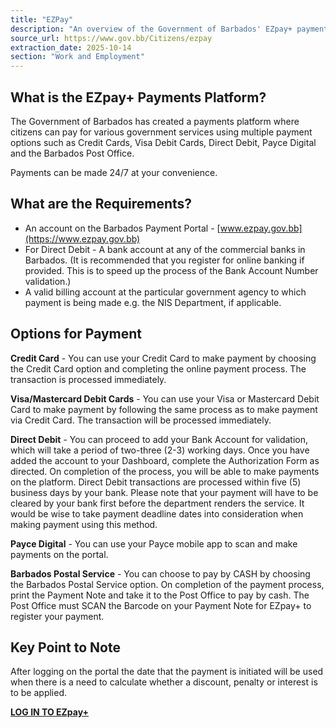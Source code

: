 ```yaml
---
title: "EZPay"
description: "An overview of the Government of Barbados' EZpay+ payments platform, detailing its purpose, registration requirements, and available payment methods for various government services."
source_url: https://www.gov.bb/Citizens/ezpay
extraction_date: 2025-10-14
section: "Work and Employment"
---
```


## What is the EZpay+ Payments Platform?

The Government of Barbados has created a payments platform where citizens can pay for various government services using multiple payment options such as Credit Cards, Visa Debit Cards, Direct Debit, Payce Digital and the Barbados Post Office.

Payments can be made 24/7 at your convenience.

## What are the Requirements?

*   An account on the Barbados Payment Portal - [www.ezpay.gov.bb](https://www.ezpay.gov.bb)
*   For Direct Debit - A bank account at any of the commercial banks in Barbados. (It is recommended that you register for online banking if provided. This is to speed up the process of the Bank Account Number validation.)
*   A valid billing account at the particular government agency to which payment is being made e.g. the NIS Department, if applicable.

## Options for Payment

**Credit Card** - You can use your Credit Card to make payment by choosing the Credit Card option and completing the online payment process. The transaction is processed immediately.

**Visa/Mastercard Debit Cards** - You can use your Visa or Mastercard Debit Card to make payment by following the same process as to make payment via Credit Card. The transaction will be processed immediately.

**Direct Debit** - You can proceed to add your Bank Account for validation, which will take a period of two-three (2-3) working days. Once you have added the account to your Dashboard, complete the Authorization Form as directed. On completion of the process, you will be able to make payments on the platform. Direct Debit transactions are processed within five (5) business days by your bank. Please note that your payment will have to be cleared by your bank first before the department renders the service. It would be wise to take payment deadline dates into consideration when making payment using this method.

**Payce Digital** - You can use your Payce mobile app to scan and make payments on the portal.

**Barbados Postal Service** - You can choose to pay by CASH by choosing the Barbados Postal Service option. On completion of the payment process, print the Payment Note and take it to the Post Office to pay by cash. The Post Office must SCAN the Barcode on your Payment Note for EZpay+ to register your payment.

## Key Point to Note

After logging on the portal the date that the payment is initiated will be used when there is a need to calculate whether a discount, penalty or interest is to be applied.

**[LOG IN TO EZpay+](https://www.ezpay.gov.bb/login.php)**
```
